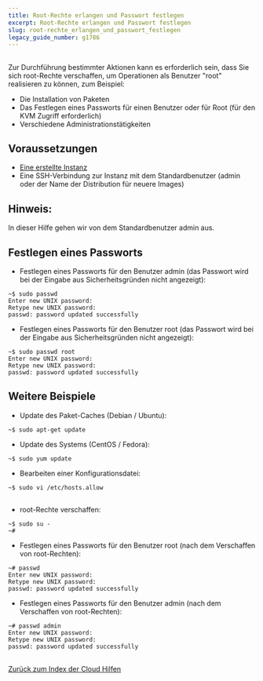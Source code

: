 ```yaml
---
title: Root-Rechte erlangen und Passwort festlegen
excerpt: Root-Rechte erlangen und Passwort festlegen
slug: root-rechte_erlangen_und_passwort_festlegen
legacy_guide_number: g1786
---
```



## 
Zur Durchführung bestimmter Aktionen kann es erforderlich sein, dass Sie sich root-Rechte verschaffen, um Operationen als Benutzer "root" realisieren zu können, zum Beispiel:


- Die Installation von Paketen
- Das Festlegen eines Passworts für einen Benutzer oder für Root (für den KVM Zugriff erforderlich)
- Verschiedene Administrationstätigkeiten




## Voraussetzungen

- [Eine erstellte Instanz]({legacy}1775)
- Eine SSH-Verbindung zur Instanz mit dem Standardbenutzer (admin oder der Name der Distribution für neuere Images)



## Hinweis:
In dieser Hilfe gehen wir von dem Standardbenutzer admin aus.


## Festlegen eines Passworts

- Festlegen eines Passworts für den Benutzer admin (das Passwort wird bei der Eingabe aus Sicherheitsgründen nicht angezeigt):

```
~$ sudo passwd
Enter new UNIX password:
Retype new UNIX password:
passwd: password updated successfully
```


- Festlegen eines Passworts für den Benutzer root (das Passwort wird bei der Eingabe aus Sicherheitsgründen nicht angezeigt):

```
~$ sudo passwd root
Enter new UNIX password:
Retype new UNIX password:
passwd: password updated successfully
```





## Weitere Beispiele

- Update des Paket-Caches (Debian / Ubuntu):

```
~$ sudo apt-get update
```


- Update des Systems (CentOS / Fedora):

```
~$ sudo yum update
```


- Bearbeiten einer Konfigurationsdatei:

```
~$ sudo vi /etc/hosts.allow
```





## 

- root-Rechte verschaffen:

```
~$ sudo su -
~#
```


- Festlegen eines Passworts für den Benutzer root (nach dem Verschaffen von root-Rechten):

```
~# passwd
Enter new UNIX password:
Retype new UNIX password:
passwd: password updated successfully
```


- Festlegen eines Passworts für den Benutzer admin (nach dem Verschaffen von root-Rechten):

```
~# passwd admin
Enter new UNIX password:
Retype new UNIX password:
passwd: password updated successfully
```





## 
[Zurück zum Index der Cloud Hilfen]({legacy}1785)

